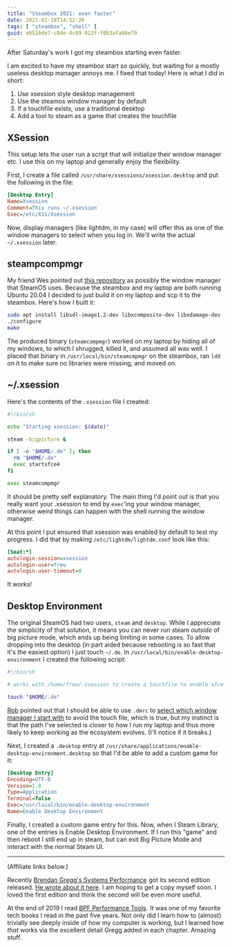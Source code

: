 ```yaml
---
title: "Steambox 2021: even faster"
date: 2021-01-18T14:52:26
tags: [ "steambox", "shell" ]
guid: e8516de7-c8de-4c09-922f-f0b3afa66e79
---
```

After Saturday's work I got my steambox starting even faster.

<!--more-->

I am excited to have my steambox start so quickly, but waiting for a mostly
useless desktop manager annoys me.  I fixed that today!  Here is what I did in
short:

 1. Use xsession style desktop management
 2. Use the steamos window manager by default
 3. If a touchfile exists, use a traditional desktop
 4. Add a tool to steam as a game that creates the touchfile

## XSession

This setup lets the user run a script that will initialize their window manager
etc.  I use this on my laptop and generally enjoy the flexibility.

First, I create a file called `/usr/share/xsessions/xsession.desktop` and
put the following in the file:

```ini
[Desktop Entry]
Name=Xsession
Comment=This runs ~/.xsession
Exec=/etc/X11/Xsession
```

Now, display managers (like lightdm, in my case) will offer this as one of the window
managers to select when you log in.  We'll write the actual `~/.xsession` later.

## steampcompmgr

My friend Wes pointed out [this
repository](https://github.com/ValveSoftware/steamos-compositor) as possibly
the window manager that SteamOS uses.  Because the steambox and my laptop are
both running Ubuntu 20.04 I decided to just build it on my laptop and scp it to
the steambox.  Here's how I built it:

```bash
sudo apt install libsdl-image1.2-dev libxcomposite-dev libxdamage-dev
./configure
make
```

The produced binary (`steamcompmgr`) worked on my laptop by hiding all of my
windows, to which I shrugged, killed it, and assumed all was well.  I placed that
binary in `/usr/local/bin/steamcmpmgr` on the steambox, ran `ldd` on it to make sure
no libraries were missing, and moved on.

## ~/.xsession

Here's the contents of the `.xsession` file I created:

```bash
#!/bin/sh

echo "Starting xsession: $(date)"

steam -bigpicture &

if [ -e "$HOME/.de" ]; then
  rm "$HOME/.de"
  exec startxfce4
fi

exec steamcompmgr
```

It should be pretty self explanatory.  The main thing I'd point out is that you
really want your .xsession to end by `exec`'ing your window manager, otherwise
weird things can happen with the shell running the window manager.

At this point I put ensured that xsession was enabled by default to test my
progress.  I did that by making `/etc/lightdm/lightdm.conf` look like this:

```ini
[Seat:*]
autologin-session=xsession
autologin-user=frew
autologin-user-timeout=0
```

It works!

## Desktop Environment

The original SteamOS had two users, `steam` and `desktop`.  While I appreciate
the simplicity of that solution, it means you can never run steam *outside* of
big picture mode, which ends up being limiting in some cases.  To allow
dropping into the desktop (in part aided because rebooting is so fast that it's
the easiest option) I just touch `~/.de`.  In `/usr/local/bin/enable-desktop-environment`
I created the following script:

```bash
#!/bin/sh

# works with /home/frew/.xsession to create a touchfile to enable xfce

touch "$HOME/.de"
```

[Rob](https://hoelz.ro/blog/) pointed out that I should be able to use `.dmrc`
to [select which window manager I start
with](https://superuser.com/questions/685970/how-to-set-a-default-desktop-environment-at-system-start)
to avoid the touch file, which is true, but my instinct is that the path I've
selected is closer to how I run my laptop and thus more likely to keep working
as the ecosystem evolves.  (I'll notice if it breaks.)

Next, I created a `.desktop` entry at
`/usr/share/applications/enable-desktop-environment.desktop` so that I'd be able
to add a custom game for it:

```ini
[Desktop Entry]
Encoding=UTF-8
Version=1.0
Type=Application
Terminal=false
Exec=/usr/local/bin/enable-desktop-environment
Name=Enable Desktop Environment
```

Finally, I created a custom game entry for this.  Now, when I Steam Library,
one of the entries is Enable Desktop Environment.  If I run this "game" and
then reboot I still end up in steam, but can exit Big Picture Mode and interact
with the normal Steam UI.

---

(Affiliate links below.)

Recently <a target="_blank"
href="https://www.amazon.com/gp/product/0136820158/ref=as_li_tl?ie=UTF8&camp=1789&creative=9325&creativeASIN=0136820158&linkCode=as2&tag=afoolishmanif-20&linkId=6a3d6adabe2966efd8a3b13205d9e0c9">Brendan
Gregg's Systems Performance</a><img
src="//ir-na.amazon-adsystem.com/e/ir?t=afoolishmanif-20&l=am2&o=1&a=0136820158"
width="1" height="1" border="0" alt="" style="border:none !important;
margin:0px !important;" /> got its second edition released.  [He wrote about it
here](http://www.brendangregg.com/blog/2020-07-15/systems-performance-2nd-edition.html).
I am hoping to get a copy myself soon.  I loved the first edition and think the
second will be even more useful.

At the end of 2019 I read
<a target="_blank"
href="https://www.amazon.com/gp/product/0136554822/ref=as_li_tl?ie=UTF8&camp=1789&creative=9325&creativeASIN=0136554822&linkCode=as2&tag=afoolishmanif-20&linkId=9b27a122197fb141065f7276321e4c43">BPF
Performance Tools</a><img
src="//ir-na.amazon-adsystem.com/e/ir?t=afoolishmanif-20&l=am2&o=1&a=0136554822"
width="1" height="1" border="0" alt="" style="border:none !important;
margin:0px !important;" />.
It was one of my favorite tech books I read in the past five years.  Not only
did I learn how to (almost) trivially see deeply inside of how my computer is
working, but I learned how *that* works via the excellent detail Gregg added in
each chapter.  Amazing stuff.

